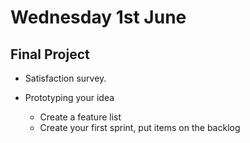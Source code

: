 # Wednesday 1st June

## Final Project  
+ Satisfaction survey.

+ Prototyping your idea
  + Create a feature list
  + Create your first sprint, put items on the backlog
